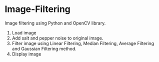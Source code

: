 # Image-Filtering
Image filtering using Python and OpenCV library.

1. Load image
2. Add salt and pepper noise to original image.
3. Filter image using Linear Filtering, Median Filtering, Average Filtering and Gaussian Filtering method.
4. Display image
